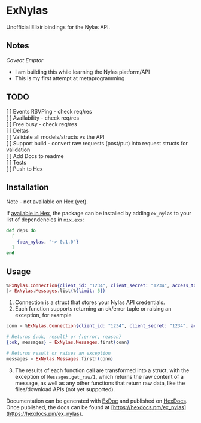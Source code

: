 # ExNylas

Unofficial Elixir bindings for the Nylas API.

## Notes

*Caveat Emptor*
- I am building this while learning the Nylas platform/API
- This is my first attempt at metaprogramming

## TODO
[ ] Events RSVPing - check req/res  
[ ] Availability  - check req/res  
[ ] Free busy - check req/res  
[ ] Deltas  
[ ] Validate all models/structs vs the API  
[ ] Support build - convert raw requests (post/put) into request structs for validation  
[ ] Add Docs to readme  
[ ] Tests  
[ ] Push to Hex  

## Installation

Note - not available on Hex (yet).

If [available in Hex](https://hex.pm/docs/publish), the package can be installed
by adding `ex_nylas` to your list of dependencies in `mix.exs`:

```elixir
def deps do
  [
    {:ex_nylas, "~> 0.1.0"}
  ]
end
```

## Usage
```elixir
%ExNylas.Connection{client_id: "1234", client_secret: "1234", access_token: "1234"}
|> ExNylas.Messages.list(%{limit: 5})
```

1. Connection is a struct that stores your Nylas API credentials.
2. Each function supports returning an ok/error tuple or raising an exception, for example
```elixir
conn = %ExNylas.Connection{client_id: "1234", client_secret: "1234", access_token: "1234"}

# Returns {:ok, result} or {:error, reason}
{:ok, messages} = ExNylas.Messages.first(conn)

# Returns result or raises an exception
messages = ExNylas.Messages.first!(conn)
```
3. The results of each function call are transformed into a struct, with the exception of `Messages.get_raw/1`, which returns the raw content of a message, as well as any other functions that return raw data, like the files/download APIs (not yet supported).

Documentation can be generated with [ExDoc](https://github.com/elixir-lang/ex_doc)
and published on [HexDocs](https://hexdocs.pm). Once published, the docs can
be found at [https://hexdocs.pm/ex_nylas](https://hexdocs.pm/ex_nylas).

